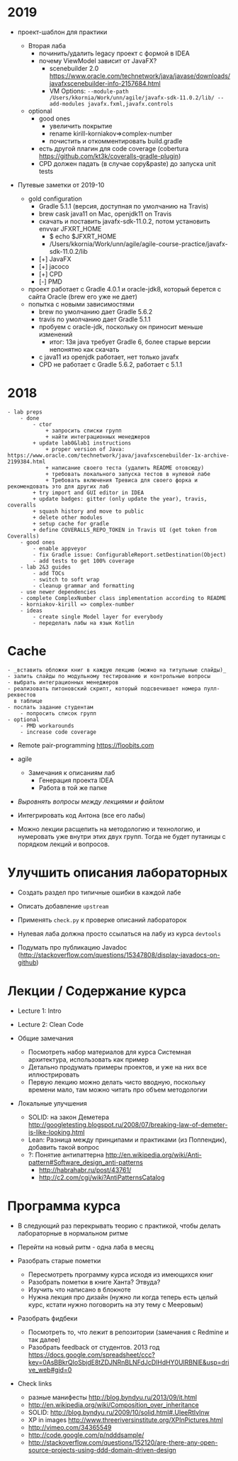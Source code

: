 # 2019
  - проект-шаблон для практики
    - Вторая лаба
      - починить/удалить legacy проект с формой в IDEA
      - почему ViewModel зависит от JavaFX?
        - scenebuilder 2.0 https://www.oracle.com/technetwork/java/javase/downloads/javafxscenebuilder-info-2157684.html
        - VM Options: `--module-path /Users/kkornia/Work/unn/agile/javafx-sdk-11.0.2/lib/ --add-modules javafx.fxml,javafx.controls`
    - optional
      - good ones
        - увеличить покрытие
        - rename kirill-korniakov=>complex-number
        - почистить и откомментировать build.gradle
      - есть другой плагин для code coverage (cobertura https://github.com/kt3k/coveralls-gradle-plugin)
      - CPD должен падать (в случае copy&paste) до запуска unit tests

- Путевые заметки от 2019-10
  - gold configuration
    - Gradle 5.1.1 (версия, доступная по умолчанию на Travis)
    - brew cask java11 on Mac, openjdk11 on Travis
    - скачать и поставить javafx-sdk-11.0.2, потом установить envvar JFXRT_HOME
        - $ echo $JFXRT_HOME
        - /Users/kkornia/Work/unn/agile/agile-course-practice/javafx-sdk-11.0.2/lib
    - [+] JavaFX
    - [+] jacoco
    - [+] CPD
    - [-] PMD
  - проект работает с Gradle 4.0.1 и oracle-jdk8, который берется с сайта Oracle (brew его уже не дает)
  - попытка с новыми зависимостями
    - brew по умолчанию дает Gradle 5.6.2
    - travis по умолчанию дает Gradle 5.1.1
    - пробуем с oracle-jdk, поскольку он приносит меньше изменений
      - итог: 13я java требует Gradle 6, более старые версии непонятно как скачать
    - с java11 из openjdk работает, нет только javafx
    - CPD не работает с Gradle 5.6.2, работает с 5.1.1

# 2018
    - lab preps
        - done
            - ctor
                + запросить списки групп
                + найти интеграционных менеджеров
            + update lab0&lab1 instructions
                + proper version of Java: https://www.oracle.com/technetwork/java/javafxscenebuilder-1x-archive-2199384.html
                + написание своего теста (удалить README отовсюду)
                + требовать локального запуска тестов в нулевой лабе
                + Требовать включения Тревиса для своего форка и рекомендовать это для других лаб
            + try import and GUI editor in IDEA
            + update badges: gitter (only update the year), travis, coveralls
            + squash history and move to public
            + delete other modules
            + setup cache for gradle
            + define COVERALLS_REPO_TOKEN in Travis UI (get token from Coveralls)
        - good ones
            - enable appveyor
            - fix Gradle issue: ConfigurableReport.setDestination(Object)
            - add tests to get 100% coverage
        - lab 2&3 guides
            - add TOCs
            - switch to soft wrap
            - cleanup grammar and formatting
        - use newer dependencies
        - complete ComplexNumber class implementation according to README
        - korniakov-kirill => complex-number
        - ideas
            - create single Model layer for everybody
            - переделать лабы на язык Kotlin
# Cache
    - _вставить обложки книг в каждую лекцию (можно на титульные слайды)_
    - залить слайды по модульному тестированию и контрольные вопросы
    - выбрать интеграционных менеджеров
    - реализовать питоновский скрипт, который подсвечивает номера пулл-реквестов
      в таблице
    - послать задание студентам
        - попросить список групп
    - optional
        - PMD workarounds
        - increase code coverage
  - Remote pair-programming <https://floobits.com>
  - agile
    - Замечания к описаниям лаб
      - Генерация проекта IDEA
      - Работа в той же папке

  - _Выровнять вопросы между лекциями и файлом_
  - Интегрировать код Антона (все его лабы)
  - Можно лекции расщепить на методологию и технологию, и нумеровать уже внутри
    этих двух групп. Тогда не будет путаницы с порядком лекций и вопросов.

# Улучшить описания лабораторных

  - Создать раздел про типичные ошибки в каждой лабе
  - Описать добавление `upstream`

  - Применять `check.py` к проверке описаний лабораторок
  - Нулевая лаба должна просто ссылаться на лабу из курса `devtools`
  - Подумать про публикацию Javadoc (<http://stackoverflow.com/questions/15347808/display-javadocs-on-github>)

# Лекции / Содержание курса

  - Lecture 1: Intro

  - Lecture 2: Clean Code

  - Общие замечания
    - Посмотреть набор материалов для курса Системная архитектура,
      использовать как пример
    - Детально продумать примеры проектов, и уже на них все иллюстрировать
    - Первую лекцию можно делать чисто вводную, поскольку времени мало,
      там можно читать про объем методологии

  - Локальные улучшения
    - SOLID: на закон Деметера <http://googletesting.blogspot.ru/2008/07/breaking-law-of-demeter-is-like-looking.html>
    - Lean: Разница между принципами и практиками (из Поппендик), добавить такой
      вопрос
    - ?: Понятие антипаттерна <http://en.wikipedia.org/wiki/Anti-pattern#Software_design_anti-patterns>
      - <http://habrahabr.ru/post/43761/>
      - <http://c2.com/cgi/wiki?AntiPatternsCatalog>

# Программа курса
  - В следующий раз перекрывать теорию с практикой, чтобы делать лабораторные в нормальном ритме
  - Перейти на новый ритм - одна лаба в месяц

  - Разобрать старые пометки
    - Пересмотреть программу курса исходя из имеющихся книг
    - Разобрать пометки в книге Ханта? Этвуда?
    - Изучить что написано в блокноте
    - Нужна лекция про дизайн (нужно ли когда теперь есть целый курс, кстати
      нужно поговорить на эту тему с Мееровым)

  - Разобрать фидбеки
    - Посмотреть то, что лежит в репозитории (замечания с Redmine и так далее)
    - Разобрать feedback от студентов. 2013 год
      <https://docs.google.com/spreadsheet/ccc?key=0AsBBkrQIoSbjdE8tZDJNRnBLNFdJcDlHdHY0UlRBNlE&usp=drive_web#gid=0>

  - Check links
    - разные манифесты <http://blog.byndyu.ru/2013/09/it.html>
    - <http://en.wikipedia.org/wiki/Composition_over_inheritance>
    - SOLID: <http://blog.byndyu.ru/2009/10/solid.html#.UleeRtIvlnw>
    - XP in images <http://www.threeriversinstitute.org/XPInPictures.html>
    - <http://vimeo.com/34365549>
    - <http://code.google.com/p/ndddsample/>
    - <http://stackoverflow.com/questions/152120/are-there-any-open-source-projects-using-ddd-domain-driven-design>
